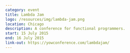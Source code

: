 ```yaml
---
category: event
title: Lambda Jam
logo: /resources/img/lambda-jam.png
location: Chicago
description: A conference for functional programmers.
start: 15 July 2015
end: 16 July 2015
link-out: https://yowconference.com/lambdajam/
---
```

